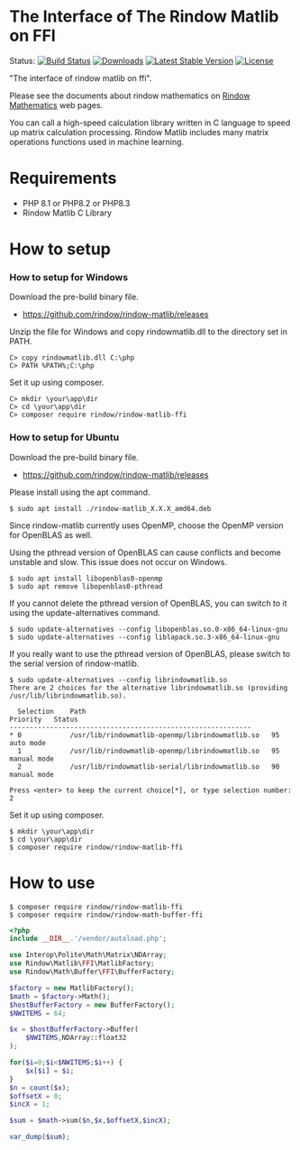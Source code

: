 The Interface of The Rindow Matlib on FFI
==========================================

Status:
[![Build Status](https://github.com/rindow/rindow-matlib-ffi/workflows/tests/badge.svg)](https://github.com/rindow/rindow-matlib-ffi/actions)
[![Downloads](https://img.shields.io/packagist/dt/rindow/rindow-matlib-ffi)](https://packagist.org/packages/rindow/rindow-matlib-ffi)
[![Latest Stable Version](https://img.shields.io/packagist/v/rindow/rindow-matlib-ffi)](https://packagist.org/packages/rindow/rindow-matlib-ffi)
[![License](https://img.shields.io/packagist/l/rindow/rindow-matlib-ffi)](https://packagist.org/packages/rindow/rindow-matlib-ffi)

"The interface of rindow matlib on ffi".

Please see the documents about rindow mathematics on [Rindow Mathematics](https://rindow.github.io/mathematics/openblas/mathlibrary.html) web pages.

You can call a high-speed calculation library written in C language to speed up matrix calculation processing.
Rindow Matlib includes many matrix operations functions used in machine learning.

Requirements
============

- PHP 8.1 or PHP8.2 or PHP8.3
- Rindow Matlib C Library

How to setup
============

### How to setup for Windows
Download the pre-build binary file.

- https://github.com/rindow/rindow-matlib/releases

Unzip the file for Windows and copy rindowmatlib.dll to the directory set in PATH.

```shell
C> copy rindowmatlib.dll C:\php
C> PATH %PATH%;C:\php
```

Set it up using composer.

```shell
C> mkdir \your\app\dir
C> cd \your\app\dir
C> composer require rindow/rindow-matlib-ffi
```

### How to setup for Ubuntu
Download the pre-build binary file.

- https://github.com/rindow/rindow-matlib/releases

Please install using the apt command. 
```shell
$ sudo apt install ./rindow-matlib_X.X.X_amd64.deb
```

Since rindow-matlib currently uses OpenMP, choose the OpenMP version for OpenBLAS as well.

Using the pthread version of OpenBLAS can cause conflicts and become unstable and slow.
This issue does not occur on Windows.

```shell
$ sudo apt install libopenblas0-openmp
$ sudo apt remove libopenblas0-pthread
```

If you cannot delete the pthread version of OpenBLAS, you can switch to it using the update-alternatives command.

```shell
$ sudo update-alternatives --config libopenblas.so.0-x86_64-linux-gnu
$ sudo update-alternatives --config liblapack.so.3-x86_64-linux-gnu
```


If you really want to use the pthread version of OpenBLAS, please switch to the serial version of rindow-matlib.

```shell
$ sudo update-alternatives --config librindowmatlib.so
There are 2 choices for the alternative librindowmatlib.so (providing /usr/lib/librindowmatlib.so).

  Selection    Path                                             Priority   Status
------------------------------------------------------------
* 0            /usr/lib/rindowmatlib-openmp/librindowmatlib.so   95        auto mode
  1            /usr/lib/rindowmatlib-openmp/librindowmatlib.so   95        manual mode
  2            /usr/lib/rindowmatlib-serial/librindowmatlib.so   90        manual mode

Press <enter> to keep the current choice[*], or type selection number: 2
```

Set it up using composer.

```shell
$ mkdir \your\app\dir
$ cd \your\app\dir
$ composer require rindow/rindow-matlib-ffi
```


How to use
==========

```shell
$ composer require rindow/rindow-matlib-ffi
$ composer require rindow/rindow-math-buffer-ffi
```

```php
<?php
include __DIR__.'/vendor/autoload.php';

use Interop\Polite\Math\Matrix\NDArray;
use Rindow\Matlib\FFI\MatlibFactory;
use Rindow\Math\Buffer\FFI\BufferFactory;

$factory = new MatlibFactory();
$math = $factory->Math();
$hostBufferFactory = new BufferFactory();
$NWITEMS = 64;

$x = $hostBufferFactory->Buffer(
    $NWITEMS,NDArray::float32
);

for($i=0;$i<$NWITEMS;$i++) {
    $x[$i] = $i;
}
$n = count($x);
$offsetX = 0;
$incX = 1;

$sum = $math->sum($n,$x,$offsetX,$incX);

var_dump($sum);
```
